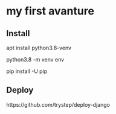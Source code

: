 # my first avanture

<h2>Install</h2>

apt install python3.8-venv

python3.8 -m venv env

pip install -U pip

<h2>Deploy</h2>
https://github.com/trystep/deploy-django
